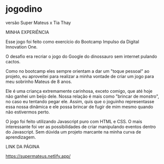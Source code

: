 # jogodino
versão Super Mateus x Tia Thay

MINHA EXPERIÊNCIA

Esse jogo foi feito como exercício do Bootcamp Impulso da Digital Innovation One.

O desafio era recriar o jogo do Google do dinossauro sem internet pulando cactos. 

Como no bootcamp eles sempre orientam a dar um "toque pessoal" ao projeto, 
eu aproveitei para realizar a minha vontade de criar um jogo para meu sobrinho Mateus de 8 anos.

Ele é uma criança extremamente carinhosa, exceto comigo, que até hoje não ganhei um beijo dele. 
Nossa relação é mais como "brincar de monstro", no caso eu tentando pegar ele. Assim, quis que o
joguinho representasse essa nossa dinâmica e ele possa brincar de fugir de mim mesmo quando não 
estivermos perto.

O jogo foi feito utilizando Javascript puro com HTML e CSS. O mais interessante foi ver as 
possibilidades de criar manipulando eventos dentro do Javascript. Sem dúvida um projeto marcante na 
minha curva de aprendizagem.

LINK DA PÁGINA

https://supermateus.netlify.app/
